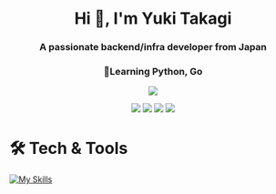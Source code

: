 <h1 align="center">Hi 👋, I'm Yuki Takagi</h1>
<h3 align="center">A passionate backend/infra developer from Japan</h3>
<h3 align="center">🌱Learning Python, Go</h3>

<!--
![GitHub stats](https://github-readme-stats.vercel.app/api?username=takagiyuuki&theme=transparent&count_private=true&include_all_commits=true&show_icons=true&hide_border=true&locale=en&show=reviews,discussions_started,discussions_answered)
[![Top Langs](https://github-readme-stats.vercel.app/api/top-langs/?username=takagiyuuki&theme=transparent&hide_border=true&locale=en&count_private=true&langs_count=10&layout=donut)](https://github.com/anuraghazra/github-readme-stats)
[![Wakatime stats](https://github-readme-stats.vercel.app/api/wakatime?username=takagiyuuki&theme=transparent&hide_border=true&show_icons=true&layout=compact)](https://github.com/anuraghazra/github-readme-stats)
[![GitHub Streak](https://github-readme-streak-stats.herokuapp.com?user=takagiyuuki&theme=transparent&hide_border=true&border_radius=5)](https://git.io/streak-stats)
[![Github activity graph](https://github-readme-activity-graph.vercel.app/graph?username=takagiyuuki&theme=tokyo-night&bg_color=00000000&hide_border=true)](https://github.com/ashutosh00710/github-readme-activity-graph)
 -->

<p align="center">
    <a href="https://github.com/anuraghazra/github-readme-stats">
    <img src="https://github-readme-stats.vercel.app/api?username=takagiyuuki&theme=transparent&count_private=true&include_all_commits=true&show_icons=true&hide_border=true&locale=en&show=reviews,discussions_started,discussions_answered&rank_icon=github&custom_title=Guthub Status"></a>
</p>
<p align="center">
    <a href="https://github.com/anuraghazra/github-readme-stats">
    <img src="https://github-readme-stats.vercel.app/api/top-langs/?username=takagiyuuki&theme=transparent&hide_border=true&locale=en&count_private=true&langs_count=10&layout=donut"></a>
    <a href="https://github.com/anuraghazra/github-readme-stats">
    <img src="https://github-readme-stats.vercel.app/api/wakatime?username=takagiyuuki&theme=transparent&hide_border=true&show_icons=true&layout=compact"></a>
    <a href="https://git.io/streak-stats">
    <img src="https://github-readme-streak-stats.herokuapp.com?user=takagiyuuki&theme=transparent&hide_border=true&border_radius=5"></a>
    <a href="https://github.com/ashutosh00710/github-readme-activity-graph">
    <img src="https://github-readme-activity-graph.vercel.app/graph?username=takagiyuuki&theme=tokyo-night&bg_color=00000000&hide_border=true"></a>
</p>

# 🛠️ Tech & Tools

[![My Skills](https://skillicons.dev/icons?i=aws,gcp,azure,linux,docker,ansible,nginx,ts,js,html,css,python,go,vscode,vim&perline=10)](https://skillicons.dev)
